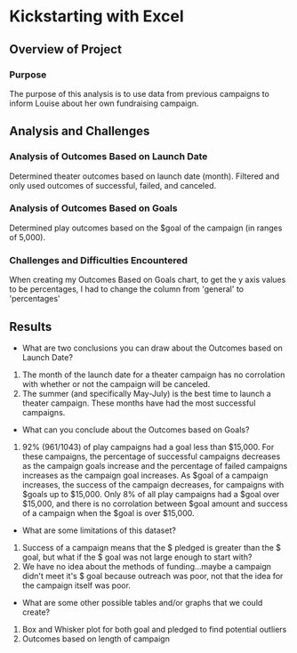 # Kickstarting with Excel

## Overview of Project

### Purpose
The purpose of this analysis is to use data from previous campaigns to inform Louise about her own fundraising campaign.
## Analysis and Challenges

### Analysis of Outcomes Based on Launch Date
Determined theater outcomes based on launch date (month). Filtered and only used outcomes of successful, failed, and canceled.
### Analysis of Outcomes Based on Goals
Determined play outcomes based on the $goal of the campaign (in ranges of 5,000). 
### Challenges and Difficulties Encountered
When creating my Outcomes Based on Goals chart, to get the y axis values to be percentages, I had to change the column from 'general' to 'percentages'
## Results

- What are two conclusions you can draw about the Outcomes based on Launch Date?
1) The month of the launch date for a theater campaign has no corrolation with whether or not the campaign will be canceled.
2) The summer (and specifically May-July) is the best time to launch a theater campaign. These months have had the most successful campaigns.
- What can you conclude about the Outcomes based on Goals?
1) 92% (961/1043) of play campaigns had a goal less than $15,000. For these campaigns, the percentage of successful campaigns decreases as the campaign goals increase and the percentage of failed campaigns increases as the campaign goal increases. As $goal of a campaign increases, the success of the campaign decreases, for campaigns with $goals up to $15,000. Only 8% of all play campaigns had a $goal over $15,000, and there is no corrolation between $goal amount and success of a campaign when the $goal is over $15,000.
- What are some limitations of this dataset?
1) Success of a campaign means that the $ pledged is greater than the $ goal, but what if the $ goal was not large enough to start with?
2) We have no idea about the methods of funding...maybe a campaign didn't meet it's $ goal because outreach was poor, not that the idea for the campaign itself was poor.
- What are some other possible tables and/or graphs that we could create?
1) Box and Whisker plot for both goal and pledged to find potential outliers
2) Outcomes based on length of campaign

